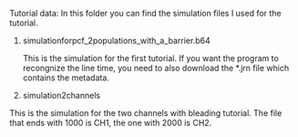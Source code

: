 Tutorial data:
In this folder you can find the simulation files I used for the tutorial. 

1) simulationforpcf_2populations_with_a_barrier.b64
   
    This is the simulation for the first tutorial. If you want the program to recongnize the line time, you need to also download the *.jrn file which contains the metadata.

   
2) simulation2channels
 
  This is the simulation for the two channels with bleading tutorial. The file that ends with 1000 is CH1, the one with 2000 is CH2. 

